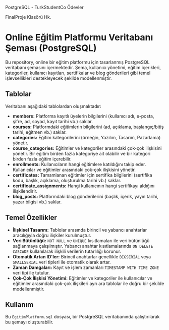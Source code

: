 PostgreSQL - TurkStudentCo Ödevler

FinalProje Klasörü Hk.
# Online Eğitim Platformu Veritabanı Şeması (PostgreSQL)

Bu repository, online bir eğitim platformu için tasarlanmış PostgreSQL veritabanı şemasını içermektedir. Şema, kullanıcı yönetimi, eğitim içerikleri, kategoriler, kullanıcı kayıtları, sertifikalar ve blog gönderileri gibi temel işlevsellikleri destekleyecek şekilde modellenmiştir.

## Tablolar

Veritabanı aşağıdaki tablolardan oluşmaktadır:

* **members:** Platforma kayıtlı üyelerin bilgilerini (kullanıcı adı, e-posta, şifre, ad, soyad, kayıt tarihi vb.) saklar.
* **courses:** Platformdaki eğitimlerin bilgilerini (ad, açıklama, başlangıç/bitiş tarihi, eğitmen vb.) saklar.
* **categories:** Eğitim kategorilerini (örneğin, Yazılım, Tasarım, Pazarlama) yönetir.
* **course_categories:** Eğitimler ve kategoriler arasındaki çok-çok ilişkisini yönetir. Bir eğitim birden fazla kategoriye ait olabilir ve bir kategori birden fazla eğitim içerebilir.
* **enrollments:** Kullanıcıların hangi eğitimlere katıldığını takip eder. Kullanıcılar ve eğitimler arasındaki çok-çok ilişkisini yönetir.
* **certificates:** Tamamlanan eğitimler için sertifika bilgilerini (sertifika kodu, başlık, açıklama, oluşturulma tarihi vb.) saklar.
* **certificate_assignments:** Hangi kullanıcının hangi sertifikayı aldığını ilişkilendirir.
* **blog_posts:** Platformdaki blog gönderilerini (başlık, içerik, yayın tarihi, yazar bilgisi vb.) saklar.

## Temel Özellikler

* **İlişkisel Tasarım:** Tablolar arasında birincil ve yabancı anahtarlar aracılığıyla doğru ilişkiler kurulmuştur.
* **Veri Bütünlüğü:** `NOT NULL` ve `UNIQUE` kısıtlamaları ile veri bütünlüğü sağlanmaya çalışılmıştır. Yabancı anahtar kısıtlamalarında `ON DELETE CASCADE` kullanılarak ilişkili verilerin tutarlılığı korunur.
* **Otomatik Artan ID'ler:** Birincil anahtarlar genellikle `BIGSERIAL` veya `SMALLSERIAL` veri tipleri ile otomatik olarak artar.
* **Zaman Damgaları:** Kayıt ve işlem zamanları `TIMESTAMP WITH TIME ZONE` veri tipi ile tutulur.
* **Çok-Çok İlişkisi Yönetimi:** Eğitimler ve kategoriler ile kullanıcılar ve eğitimler arasındaki çok-çok ilişkileri ayrı ara tablolar ile doğru bir şekilde modellenmiştir.

## Kullanım

Bu `EgitimPlatform.sql` dosyası, bir PostgreSQL veritabanında çalıştırılarak bu şemayı oluşturabilir.
